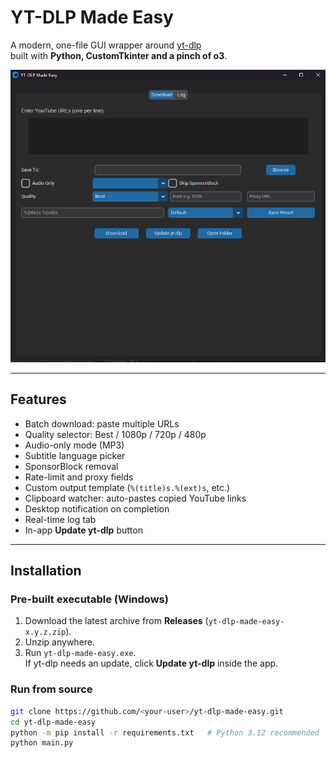 # YT-DLP Made Easy

A modern, one-file GUI wrapper around [yt-dlp](https://github.com/yt-dlp/yt-dlp)  
built with **Python, CustomTkinter and a pinch of o3**.

![screenshot](screenshot.png)

---


## Features

- Batch download: paste multiple URLs
- Quality selector: Best / 1080p / 720p / 480p
- Audio-only mode (MP3)
- Subtitle language picker
- SponsorBlock removal
- Rate-limit and proxy fields
- Custom output template (`%(title)s.%(ext)s`, etc.)
- Clipboard watcher: auto-pastes copied YouTube links
- Desktop notification on completion
- Real-time log tab
- In-app **Update yt-dlp** button

---

## Installation

### Pre-built executable (Windows)

1. Download the latest archive from **Releases** (`yt-dlp-made-easy-x.y.z.zip`).
2. Unzip anywhere.
3. Run `yt-dlp-made-easy.exe`.  
   If yt-dlp needs an update, click **Update yt-dlp** inside the app.

### Run from source

```bash
git clone https://github.com/<your-user>/yt-dlp-made-easy.git
cd yt-dlp-made-easy
python -m pip install -r requirements.txt   # Python 3.12 recommended
python main.py
